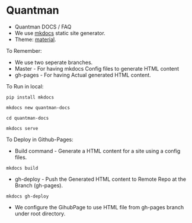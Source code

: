 # Quantman

- Quantman DOCS / FAQ 
- We use [mkdocs](https://www.mkdocs.org/) static site generator.
- Theme: [material](https://github.com/squidfunk/mkdocs-material).


To Remember:

- We use two seperate branches.
- Master - For having mkdocs Config files to generate HTML content
- gh-pages - For having Actual generated HTML content.


To Run in local:

```
pip install mkdocs

mkdocs new quantman-docs

cd quantman-docs

mkdocs serve
```


To Deploy in Github-Pages:

- Build command - Generate a HTML content for a site using a config files.

```
mkdocs build
```

- gh-deploy - Push the Generated HTML content to Remote Repo at the Branch (gh-pages).

```
mkdocs gh-deploy
```

- We configure the GihubPage to use HTML file from gh-pages branch under root directory.
